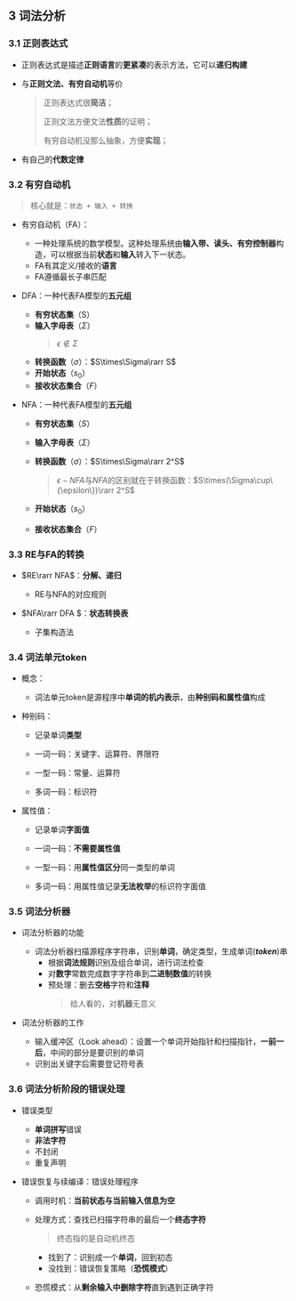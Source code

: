 ## 3 词法分析

### 3.1 正则表达式

-   正则表达式是描述**正则语言**的**更紧凑**的表示方法，它可以**递归构建**

-   与**正则文法、有穷自动机**等价

    >   正则表达式很**简洁**；
    >
    >   正则文法方便文法**性质**的证明；
    >
    >   有穷自动机没那么抽象，方便**实现**；

-   有自己的**代数定律**

### 3.2 有穷自动机

>   核心就是：`状态 + 输入 + 转换`

-   有穷自动机（FA）：
    -   一种处理系统的数学模型。这种处理系统由**输入带、读头、有穷控制器**构造，可以根据当前**状态**和**输入**转入下一状态。
    -   FA有其定义/接收的**语言**
    -   FA遵循最长子串匹配

-   DFA：一种代表FA模型的**五元组**
    -   **有穷状态集**（S）
    -   **输入字母表**（$\Sigma$）
        >   $\epsilon\notin\Sigma$
    -   **转换函数**（$\sigma$）：$S\times\Sigma\rarr S$
    -   **开始状态**（$s_0$）
    -   **接收状态集合**（$F$）

-   NFA：一种代表FA模型的**五元组**
    -   **有穷状态集**（$S$）
    
    -   **输入字母表**（$\Sigma$）
    
    -   **转换函数**（$\sigma$）：$S\times\Sigma\rarr 2^S$
    
        >   $\epsilon-NFA$与$NFA$的区别就在于转换函数：$S\times(\Sigma\cup\{\epsilon\})\rarr 2^S$
    
    -   **开始状态**（$s_0$）
    
    -   **接收状态集合**（$F$）

### 3.3 RE与FA的转换

-   $RE\rarr NFA$：**分解、递归**
    -   RE与NFA的对应规则

-   $NFA\rarr DFA $：**状态转换表**
    -   子集构造法

### 3.4 词法单元token

-   概念：
    -    词法单元token是源程序中**单词的机内表示**，由**种别码和属性值**构成

-   种别码：
    -    记录单词**类型**

    -   一词一码：关键字、运算符、界限符
    -   一型一码：常量、运算符
    -   多词一码：标识符

-   属性值：
    -    记录单词**字面值**

    -   一词一码：**不需要属性值**
    -   一型一码：用**属性值区分**同一类型的单词
    -   多词一码：用属性值记录**无法枚举**的标识符字面值

### 3.5 词法分析器

-   词法分析器的功能
    -   词法分析器扫描源程序字符串，识别**单词**，确定类型，生成单词(***token***)串
        -   根据**词法规则**识别及组合单词，进行词法检查
        -   对**数字**常数完成数字字符串到**二进制数值**的转换
        -   预处理：删去**空格**字符和**注释**
            >   给人看的，对**机器**无意义

-   词法分析器的工作
    -   输入缓冲区（Look ahead）：设置一个单词开始指针和扫描指针，**一前一后**，中间的部分是要识别的单词
    -   识别出关键字后需要登记符号表

### 3.6 词法分析阶段的错误处理

-   错误类型
    -   **单词拼写**错误
    -   **非法字符**
    -   不封闭
    -   重复声明

-   错误恢复与续编译：错误处理程序
    -   调用时机：**当前状态与当前输入信息为空**
    -   处理方式：查找已扫描字符串的最后一个**终态字符**
        >   终态指的是自动机终态

        -   找到了：识别成一个**单词**，回到初态
        -   没找到：错误恢复策略（**恐慌模式**）
    -   恐慌模式：从**剩余输入中删除字符**直到遇到正确字符

